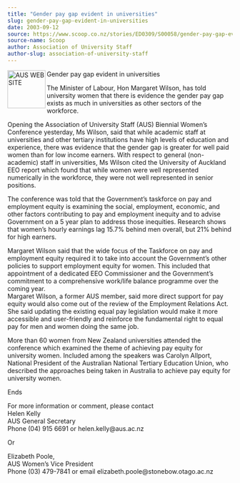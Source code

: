 ```yaml
---
title: "Gender pay gap evident in universities"
slug: gender-pay-gap-evident-in-universities
date: 2003-09-12
source: https://www.scoop.co.nz/stories/ED0309/S00058/gender-pay-gap-evident-in-universities.htm
source-name: Scoop
author: Association of University Staff
author-slug: association-of-university-staff
---
```


<p><img align="left" width="85" height="85" src="http://www.aus.ac.nz/pictures/logo.gif" alt="AUS WEB SITE" border="0">Gender pay gap evident in
universities</p>

<p>The Minister of Labour, Hon Margaret Wilson,
has told university women that there is evidence the gender
pay gap exists as much in universities as other sectors of
the workforce.</p>

<p>Opening the Association of University Staff
(AUS) Biennial Women’s Conference yesterday, Ms Wilson, said
that while academic staff at universities and other tertiary
institutions have high levels of education and experience,
there was evidence that the gender gap is greater for well
paid women than for low income earners. With respect to
general (non-academic) staff in universities, Ms Wilson
cited the University of Auckland EEO report which found that
while women were well represented numerically in the
workforce, they were not well represented in senior
positions.</p>

<p>The conference was told that the Government’s
taskforce on pay and employment equity is examining the
social, employment, economic, and other factors contributing
to pay and employment inequity and to advise Government on a
5 year plan to address those inequities. Research shows that
women’s hourly earnings lag 15.7% behind men overall, but
21% behind for high earners.<p>

<p>Margaret Wilson said that
the wide focus of the Taskforce on pay and employment equity
required it to take into account the Government’s other
policies to support employment equity for women. This
included that appointment of a dedicated EEO Commissioner 
and the Government’s commitment to a comprehensive work/life
balance programme over the coming year.<br>Margaret Wilson,
a former AUS member, said more direct support for pay equity
would also come out of the review of the Employment
Relations Act. She said updating the existing equal pay
legislation would make it more accessible and user-friendly
and reinforce the fundamental right to equal pay for men and
women doing the same job.<p>
<p>More than 60 women from New
Zealand universities attended the conference which examined
the theme of achieving pay equity for university women.
Included among the speakers was Carolyn Allport, National
President of the Australian National Tertiary Education
Union, who described the approaches being taken in Australia
to achieve pay equity for university women.</p>

<p>Ends</p>

<p>For
more information or comment, please contact<br>Helen
Kelly<br>AUS General Secretary<br>Phone (04) 915 6691 or
helen.kelly@aus.ac.nz</p>

<p>Or</p>

<p>Elizabeth Poole,<br>AUS Women’s
Vice President<br>Phone (03) 479-7841 or email
elizabeth.poole@stonebow.otago.ac.nz<br><p>




<!--


